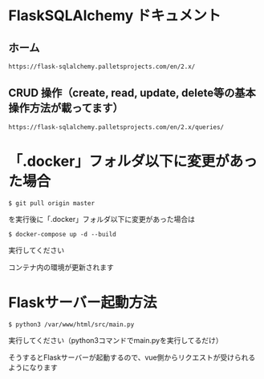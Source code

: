 # FlaskSQLAlchemy ドキュメント

## ホーム

`https://flask-sqlalchemy.palletsprojects.com/en/2.x/`

## CRUD 操作（create, read, update, delete等の基本操作方法が載ってます）

`https://flask-sqlalchemy.palletsprojects.com/en/2.x/queries/`



# 「.docker」フォルダ以下に変更があった場合
```$ git pull origin master```

を実行後に「.docker」フォルダ以下に変更があった場合は

```$ docker-compose up -d --build```

実行してください

コンテナ内の環境が更新されます

# Flaskサーバー起動方法
```$ python3 /var/www/html/src/main.py```

実行してください（python3コマンドでmain.pyを実行してるだけ）

そうするとFlaskサーバーが起動するので、vue側からリクエストが受けられるようになります
